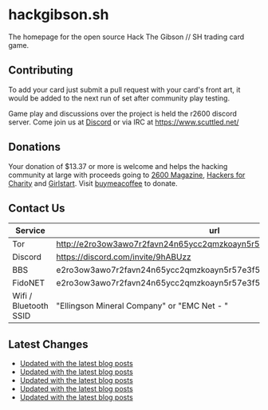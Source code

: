 # hackgibson.sh
The homepage for the open source Hack The Gibson // SH trading card game.


## Contributing

To add your card just submit a pull request with your card's front art, it would be added to the next run of set after community play testing.

Game play and discussions over the project is held the r2600 discord server. Come join us at [Discord](https://discord.com/invite/9hABUzz) or via IRC at https://www.scuttled.net/


## Donations

Your donation of $13.37 or more is welcome and helps the hacking community at large with proceeds going to [2600 Magazine](https://2600.com/), [Hackers for Charity](https://hackersforcharity.org) and [Girlstart](https://girlstart.org).  Visit [buymeacoffee](https://www.buymeacoffee.com/hackgibson.sh) to donate.


## Contact Us

Service | url
-|-
Tor | http://e2ro3ow3awo7r2favn24n65ycc2qmzkoayn5r57e3f56nvjwdcgg32ad.onion
Discord | https://discord.com/invite/9hABUzz
BBS | e2ro3ow3awo7r2favn24n65ycc2qmzkoayn5r57e3f56nvjwdcgg32ad.onion:23
FidoNET | e2ro3ow3awo7r2favn24n65ycc2qmzkoayn5r57e3f56nvjwdcgg32ad.onion:24554
Wifi / Bluetooth SSID | "Ellingson Mineral Company" or "EMC Net - <fidonet address>"

## Latest Changes
<!-- BLOG-POST-LIST:START -->
- [Updated with the latest blog posts](https://github.com/DFW2600/hackgibson.sh/commit/7b56b67b97ab8a8c9739a6d98db97f90baf0a7ad)
- [Updated with the latest blog posts](https://github.com/DFW2600/hackgibson.sh/commit/12d3f42e1a4f422dbeaba5614890b2b26497bfdc)
- [Updated with the latest blog posts](https://github.com/DFW2600/hackgibson.sh/commit/ce4a3d0b7cfb72f236acc1684b872dd523874dda)
- [Updated with the latest blog posts](https://github.com/DFW2600/hackgibson.sh/commit/9b0ea245e01768c3d34882306fae2295464a5697)
- [Updated with the latest blog posts](https://github.com/DFW2600/hackgibson.sh/commit/394e9a28480618c2f66b956471dc24a59b47c43f)
<!-- BLOG-POST-LIST:END -->
